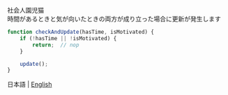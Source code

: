 社会人園児猫  
時間があるときと気が向いたときの両方が成り立った場合に更新が発生します

```js
function checkAndUpdate(hasTime, isMotivated) {
    if (!hasTime || !isMotivated) {
        return;  // nop
    }

    update();
}
```

日本語 | [English](README.en.md)
